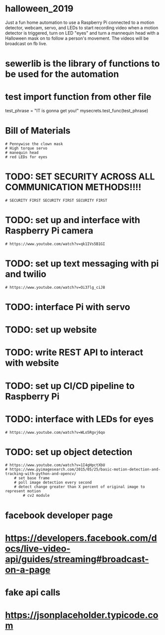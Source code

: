 # halloween_2019
Just a fun home automation to use a Raspberry Pi connected to a motion detector, webcam, servo, and LEDs to start recording video when a motion detector is triggered, turn on LED "eyes" and turn a mannequin head with a Halloween mask on to follow a person's movement.   The videos will be broadcast on fb live.

# sewerlib is the library of functions to be used for the automation
# test import function from other file
test_phrase = "IT is gonna get you!"
mysecrets.test_func(test_phrase)

# Bill of Materials
    # Pennywise the clown mask
    # High torque servo
    # manequin head
    # red LEDs for eyes

# TODO:  SET SECURITY ACROSS ALL COMMUNICATION METHODS!!!!
    # SECURITY FIRST SECURITY FIRST SECURITY FIRST
# TODO:  set up and interface with Raspberry Pi camera
    # https://www.youtube.com/watch?v=qk1IVs5B1GI
# TODO:  set up text messaging with pi and twilio
    # https://www.youtube.com/watch?v=Oi37lg_ciJ8
# TODO:  interface Pi with servo
# TODO:  set up website
# TODO:  write REST API to interact with website
# TODO:  set up CI/CD pipeline to Raspberry Pi
# TODO:  interface with LEDs for eyes
    # https://www.youtube.com/watch?v=WLo5Rgvj6qo
# TODO:  set up object detection
    # https://www.youtube.com/watch?v=1I4gHpctXbU
    # https://www.pyimagesearch.com/2015/05/25/basic-motion-detection-and-tracking-with-python-and-opencv/
        # set base frame
        # poll image detection every second
        # detect change greater than X percent of original image to represent motion
            # cv2 module

# facebook developer page
# https://developers.facebook.com/docs/live-video-api/guides/streaming#broadcast-on-a-page

# fake api calls
# https://jsonplaceholder.typicode.com


